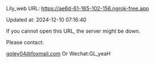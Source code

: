 Lily_web URL: https://ae6d-61-165-102-156.ngrok-free.app

Updated at: 2024-12-10 07:16:40

If you cannot open this URL, the server might be down.

Please contact: 

goley04@foxmail.com Or Wechat:GL_yeaH